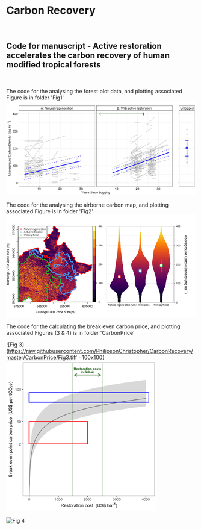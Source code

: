 # Carbon Recovery
<br>

## Code for manuscript - Active restoration accelerates the carbon recovery of human modified tropical forests
<br>


The code for the analysing the forest plot data, and plotting associated Figure is in folder 'Fig1'
![Fig 1](https://raw.githubusercontent.com/PhilipsonChristopher/CarbonRecovery/master/Fig1/Fig1.tiff)


The code for the analysing the airborne carbon map, and plotting associated Figure is in folder 'Fig2'
![Fig 2](https://raw.githubusercontent.com/PhilipsonChristopher/CarbonRecovery/master/Fig2/Fig2_lowRes.tiff)

The code for the calculating the break even carbon price, and plotting associated Figures (3 & 4) is in folder 'CarbonPrice'

![Fig 3](https://raw.githubusercontent.com/PhilipsonChristopher/CarbonRecovery/master/CarbonPrice/Fig3.tiff =100x100)
<img src="https://raw.githubusercontent.com/PhilipsonChristopher/CarbonRecovery/master/CarbonPrice/Fig3.tiff" width="400" height="400">

![Fig 4](https://raw.githubusercontent.com/PhilipsonChristopher/CarbonRecovery/master/CarbonPrice/Fig4.tiff)
